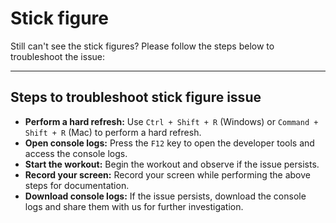 # Stick figure

Still can't see the stick figures? Please follow the steps below to troubleshoot the issue:

---

## Steps to troubleshoot stick figure issue 

- **Perform a hard refresh:**  Use `Ctrl + Shift + R` (Windows) or `Command + Shift + R` (Mac) to perform a hard refresh.
- **Open console logs:**  Press the `F12` key to open the developer tools and access the console logs.
- **Start the workout:**  Begin the workout and observe if the issue persists.
- **Record your screen:**  Record your screen while performing the above steps for documentation.
- **Download console logs:**  If the issue persists, download the console logs and share them with us for further investigation.